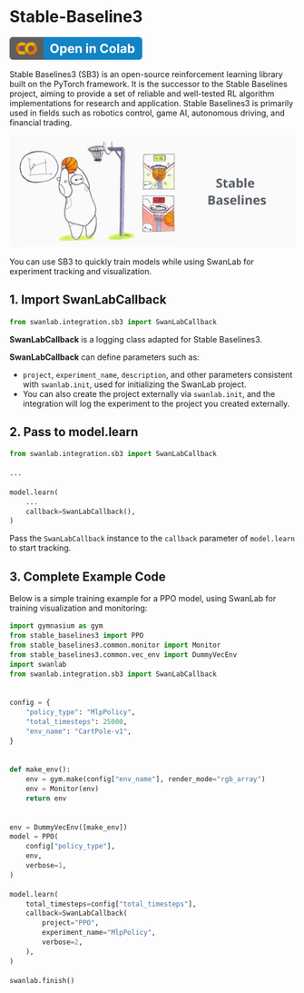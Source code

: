 # Stable-Baseline3

[![](/assets/colab.svg)](https://colab.research.google.com/drive/1JfU4oCKCS7FQE_AXqZ3k9Bt1vmK-6pMO?usp=sharing)

Stable Baselines3 (SB3) is an open-source reinforcement learning library built on the PyTorch framework. It is the successor to the Stable Baselines project, aiming to provide a set of reliable and well-tested RL algorithm implementations for research and application. Stable Baselines3 is primarily used in fields such as robotics control, game AI, autonomous driving, and financial trading.

![sb3](/assets/ig-sb3.png)

You can use SB3 to quickly train models while using SwanLab for experiment tracking and visualization.

## 1. Import SwanLabCallback

```python
from swanlab.integration.sb3 import SwanLabCallback
```

**SwanLabCallback** is a logging class adapted for Stable Baselines3.

**SwanLabCallback** can define parameters such as:

- `project`, `experiment_name`, `description`, and other parameters consistent with `swanlab.init`, used for initializing the SwanLab project.
- You can also create the project externally via `swanlab.init`, and the integration will log the experiment to the project you created externally.

## 2. Pass to model.learn

```python (1,7)
from swanlab.integration.sb3 import SwanLabCallback

...

model.learn(
    ...
    callback=SwanLabCallback(),
)
```

Pass the `SwanLabCallback` instance to the `callback` parameter of `model.learn` to start tracking.

## 3. Complete Example Code

Below is a simple training example for a PPO model, using SwanLab for training visualization and monitoring:

```python (6,31)
import gymnasium as gym
from stable_baselines3 import PPO
from stable_baselines3.common.monitor import Monitor
from stable_baselines3.common.vec_env import DummyVecEnv
import swanlab
from swanlab.integration.sb3 import SwanLabCallback


config = {
    "policy_type": "MlpPolicy",
    "total_timesteps": 25000,
    "env_name": "CartPole-v1",
}


def make_env():
    env = gym.make(config["env_name"], render_mode="rgb_array")
    env = Monitor(env)
    return env


env = DummyVecEnv([make_env])
model = PPO(
    config["policy_type"],
    env,
    verbose=1,
)

model.learn(
    total_timesteps=config["total_timesteps"],
    callback=SwanLabCallback(
        project="PPO",
        experiment_name="MlpPolicy",
        verbose=2,
    ),
)

swanlab.finish()

```